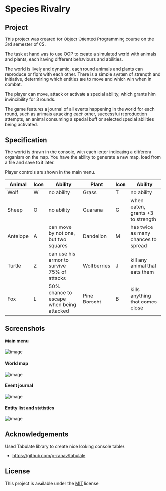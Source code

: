 # Species Rivalry

## Project
This project was created for Object Oriented Programming course on the 3rd semester of CS.

The task at hand was to use OOP to create a simulated world with animals and plants, each having different behaviours and abilities.

The world is lively and dynamic, each round animals and plants can reproduce or fight with each other.
There is a simple system of strength and initiative, determining which entities are to move and which win when in combat.

The player can move, attack or activate a special ability, which grants him invincibility for 3 rounds.

The game features a journal of all events happening in the world for each round, such as animals attacking each other,
successful reproduction attempts, an animal consuming a special buff or selected special abilities being activated.

## Specification
The world is drawn in the console, with each letter indicating a different organism on the map.
You have the ability to generate a new map, load from a file and save to it later.

Player controls are shown in the main menu.

Animal | Icon | Ability | Plant | Icon | Ability
---|---|---|---|---|---
Wolf | W | no ability | Grass | T | no ability
Sheep | O | no ability | Guarana | G | when eaten, grants +3 to strength
Antelope | A | can move by not one, but two squares | Dandelion | M | has twice as many chances to spread
Turtle | Z | can use his armor to survive 75% of attacks | Wolfberries | J | kill any animal that eats them
Fox | L | 50% chance to escape when being attacked | Pine Borscht | B | kills anything that comes close


## Screenshots

#### Main menu
![image](https://user-images.githubusercontent.com/81694867/162612021-ed73c2d6-138f-4380-a22e-2572e2749025.png)

#### World map
![image](https://user-images.githubusercontent.com/81694867/162612033-fae62de7-27ce-4799-82a4-1ddf72188165.png)

#### Event journal
![image](https://user-images.githubusercontent.com/81694867/162612056-56e28a4e-da5f-49ee-9272-d6c56e0014d1.png)

#### Entity list and statistics
![image](https://user-images.githubusercontent.com/81694867/162612082-6a6831c0-5461-4667-8b0e-93bcfa5ba60d.png)

## Acknowledgements
Used Tabulate library to create nice looking console tables
- https://github.com/p-ranav/tabulate

## License
This project is available under the [MIT](https://choosealicense.com/licenses/mit/) license
